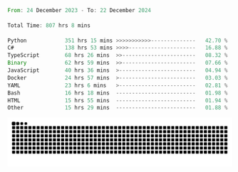 <!--START_SECTION:waka-->

```rust
From: 24 December 2023 - To: 22 December 2024

Total Time: 807 hrs 8 mins

Python            351 hrs 15 mins >>>>>>>>>>>--------------   42.70 %
C#                138 hrs 53 mins >>>>---------------------   16.88 %
TypeScript        68 hrs 26 mins  >>-----------------------   08.32 %
Binary            62 hrs 59 mins  >>-----------------------   07.66 %
JavaScript        40 hrs 36 mins  >------------------------   04.94 %
Docker            24 hrs 57 mins  >------------------------   03.03 %
YAML              23 hrs 6 mins   >------------------------   02.81 %
Bash              16 hrs 18 mins  -------------------------   01.98 %
HTML              15 hrs 55 mins  -------------------------   01.94 %
Other             15 hrs 29 mins  -------------------------   01.88 %
```

<!--END_SECTION:waka-->


<picture>
  <source media="(prefers-color-scheme: dark)" srcset="https://raw.githubusercontent.com/jeerawut97/jeerawut97/output/github-contribution-grid-snake.svg">
  <img alt="github contribution grid snake animation" src="https://raw.githubusercontent.com/jeerawut97/jeerawut97/output/github-contribution-grid-snake.svg">
</picture>
